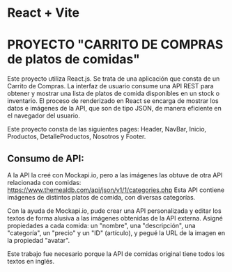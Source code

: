 # React + Vite
# PROYECTO "CARRITO DE COMPRAS de platos de comidas"

Este proyecto utiliza React.js. Se trata de una aplicación que consta de un Carrito de Compras. La interfaz de usuario consume una API REST para obtener y mostrar una lista de platos de comida disponibles en un stock o inventario. El proceso de renderizado en React se encarga de mostrar los datos e imágenes de la API, que son de tipo JSON, de manera eficiente en el navegador del usuario. 

Este proyecto consta de las siguientes pages: Header, NavBar, Inicio, Productos, DetalleProductos, Nosotros y Footer.

## Consumo de API:
A la API la creé con Mockapi.io, pero a las imágenes las obtuve de otra API relacionada con comidas: https://www.themealdb.com/api/json/v1/1/categories.php
Esta API contiene imágenes de distintos platos de comida, con diversas categorías.

Con la ayuda de Mockapi.io, pude crear una API personalizada y editar los textos de forma alusiva a las imágenes obtenidas de la API externa. Asigné propiedades a cada comida: un "nombre", una "descripción", una "categoría", un "precio" y un "ID" (artículo), y pegué la URL de la imagen en la propiedad "avatar".

Este trabajo fue necesario porque la API de comidas original tiene todos los textos en inglés.

